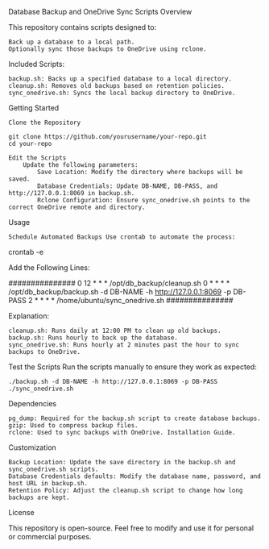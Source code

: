 Database Backup and OneDrive Sync Scripts
Overview

This repository contains scripts designed to:

    Back up a database to a local path.
    Optionally sync those backups to OneDrive using rclone.

Included Scripts:

    backup.sh: Backs up a specified database to a local directory.
    cleanup.sh: Removes old backups based on retention policies.
    sync_onedrive.sh: Syncs the local backup directory to OneDrive.

Getting Started

    Clone the Repository

    git clone https://github.com/yourusername/your-repo.git
    cd your-repo

    Edit the Scripts
        Update the following parameters:
            Save Location: Modify the directory where backups will be saved.
            Database Credentials: Update DB-NAME, DB-PASS, and http://127.0.0.1:8069 in backup.sh.
            Rclone Configuration: Ensure sync_onedrive.sh points to the correct OneDrive remote and directory.

Usage

    Schedule Automated Backups Use crontab to automate the process:

crontab -e

Add the Following Lines:

###############
0 12 * * * /opt/db_backup/cleanup.sh
0 * * * * /opt/db_backup/backup.sh -d DB-NAME -h http://127.0.0.1:8069 -p DB-PASS
2 * * * * /home/ubuntu/sync_onedrive.sh
###############

Explanation:

    cleanup.sh: Runs daily at 12:00 PM to clean up old backups.
    backup.sh: Runs hourly to back up the database.
    sync_onedrive.sh: Runs hourly at 2 minutes past the hour to sync backups to OneDrive.

Test the Scripts Run the scripts manually to ensure they work as expected:

    ./backup.sh -d DB-NAME -h http://127.0.0.1:8069 -p DB-PASS
    ./sync_onedrive.sh

Dependencies

    pg_dump: Required for the backup.sh script to create database backups.
    gzip: Used to compress backup files.
    rclone: Used to sync backups with OneDrive. Installation Guide.

Customization

    Backup Location: Update the save directory in the backup.sh and sync_onedrive.sh scripts.
    Database Credentials defaults: Modify the database name, password, and host URL in backup.sh.
    Retention Policy: Adjust the cleanup.sh script to change how long backups are kept.

License

This repository is open-source. Feel free to modify and use it for personal or commercial purposes.
